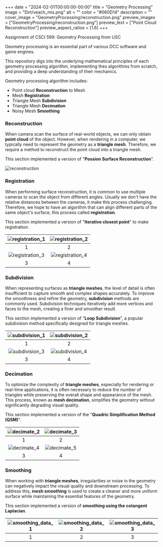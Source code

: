 +++
date = "2024-02-01T00:00:00-00:00"
title = "Geometry Processing"
image = "Dirt/veach_mis.png"
alt = ""
color = "#060D14"
description = ""
cover_image = "GeometryProcessing/reconstruction.png"
preview_images = ["GeometryProcessing/reconstruction.png"]
preview_text = ["Point Cloud Reconstruction"]
preview_aspect_ratios = [1.6]
+++

Assignment of CSCI 599: Geometry Processing from USC

Geometry processing is an essential part of various DCC software and game engines. 

This repository digs into the underlying mathematical principles of each geometry processing algorithm, implementing thes algorithms from scratch, and providing a deep understanding of their mechanics.

Geometry processing algorithm includes:

- Point cloud **Reconstruction** to Mesh
- Mesh **Registration**
- Triangle Mesh **Subdivision**
- Triangle Mesh **Decimation**
- Noisy Mesh **Smoothing**

### Reconstruction

When camera scan the surface of real-world objects, we can only obtain **point cloud** of the object. However, when rendering in a computer, we typically need to represent the geometry as a **triangle mesh**. Therefore, we require a method to reconstruct the point cloud into a triangle mesh.

This section implemented a version of "**Possion Surface Reconstruction**". 

![reconstruction](/images/GeometryProcessing/reconstruction.png)

### Registration

When performing surface reconstruction, it is common to use multiple cameras to scan the object from different angles. Usually we don't have the relative distances between the cameras, it make this process challenging. Therefore, we hope to have an algorithm that can align different parts of the same object's surface, this process called **registration**.

This section implemented a version of "**Iterative closest point**" to make registration. 

| ![registration_1](/images/GeometryProcessing/registration_1.png) | ![registration_2](/images/GeometryProcessing/registration_2.png) |
| :----------------------------------------------------------: | :----------------------------------------------------------: |
|                              1                               |                              2                               |
| ![registration_3](/images/GeometryProcessing/registration_3.png) | ![registration_4](/images/GeometryProcessing/registration_4.png) |
|                              3                               |                              4                               |

### Subdivision

When representing surfaces as **triangle meshes**, the level of detail is often insufficient to capture smooth and complex shapes accurately. To improve the smoothness and refine the geometry, **subdivision** methods are commonly used. Subdivision techniques iteratively add more vertices and faces to the mesh, creating a finer and smoother result.

This section implemented a version of "**Loop Subdivision**", a popular subdivision method specifically designed for triangle meshes.

| ![subdivision_1](/images/GeometryProcessing/subdivision_1.png) | ![subdivision_2](/images/GeometryProcessing/subdivision_2.png) |
| :----------------------------------------------------------: | :----------------------------------------------------------: |
|                              1                               |                              2                               |
| ![subdivision_3](/images/GeometryProcessing/subdivision_3.png) | ![subdivision_4](/images/GeometryProcessing/subdivision_4.png) |
|                              3                               |                              4                               |

### Decimation

To optimize the complexity of **triangle meshes**, especially for rendering or real-time applications, it is often necessary to reduce the number of triangles while preserving the overall shape and appearance of the mesh. This process, known as **mesh decimation**, simplifies the geometry without significantly degrading visual quality.

This section implemented a version of the "**Quadric Simplification Method (QSM)**".

| ![decimate_2](/images/GeometryProcessing/decimate_2.png) | ![decimate_3](/images/GeometryProcessing/decimate_3.png) |
| :------------------------------------------------------: | :------------------------------------------------------: |
|                            1                             |                            2                             |
| ![decimate_4](/images/GeometryProcessing/decimate_4.png) | ![decimate_5](/images/GeometryProcessing/decimate_5.png) |
|                            3                             |                            4                             |

### Smoothing

When working with **triangle meshes**, irregularities or noise in the geometry can negatively impact the visual quality and downstream processing. To address this, **mesh smoothing** is used to create a cleaner and more uniform surface while maintaining the essential features of the geometry.

This section implemented a version of **smoothing using the cotangent Laplacian**.

| ![smoothing_data_1](/images/GeometryProcessing/smoothing_data_1.png) | ![smoothing_data_2](/images/GeometryProcessing/smoothing_data_2.png) | ![smoothing_data_3](/images/GeometryProcessing/smoothing_data_3.png) |
| :----------------------------------------------------------: | :----------------------------------------------------------: | :----------------------------------------------------------: |
|                              1                               |                              2                               |                              3                               |

